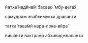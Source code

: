 йатха̄ надӣна̄м̇ бахаво ’мбу-вега̄х̣

самудрам эва̄бхимукха̄ драванти

татха̄ тава̄мӣ нара-лока-вӣра̄

виш́анти вактра̄н̣й абхивиджваланти